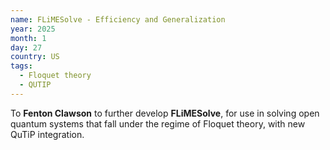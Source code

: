 ```yaml
---
name: FLiMESolve - Efficiency and Generalization
year: 2025
month: 1
day: 27
country: US
tags:
  - Floquet theory
  - QUTIP
---
```

To **Fenton Clawson** to further develop **FLiMESolve**, for use in solving open quantum systems that fall under the regime of Floquet theory, with new QuTiP integration.
